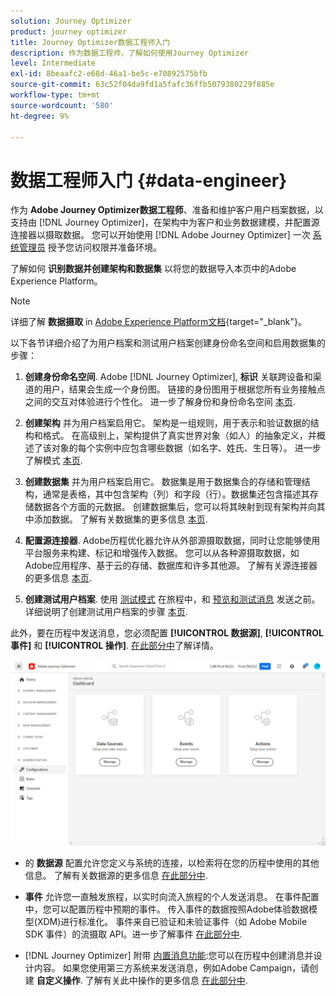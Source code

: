 ```yaml
---
solution: Journey Optimizer
product: journey optimizer
title: Journey Optimizer数据工程师入门
description: 作为数据工程师，了解如何使用Journey Optimizer
level: Intermediate
exl-id: 8beaafc2-e68d-46a1-be5c-e70892575bfb
source-git-commit: 63c52f04da9fd1a5fafc36ffb5079380229f885e
workflow-type: tm+mt
source-wordcount: '580'
ht-degree: 9%

---
```


# 数据工程师入门 {#data-engineer}

作为 **Adobe Journey Optimizer数据工程师**、准备和维护客户用户档案数据，以支持由 [!DNL Journey Optimizer]，在架构中为客户和业务数据建模，并配置源连接器以摄取数据。 您可以开始使用 [!DNL Adobe Journey Optimizer] 一次 [系统管理员](administrator.md) 授予您访问权限并准备环境。


了解如何 **识别数据并创建架构和数据集** 以将您的数据导入本页中的Adobe Experience Platform。

>[!NOTE]
>
>详细了解 **数据摄取** in [Adobe Experience Platform文档](https://experienceleague.adobe.com/docs/experience-platform/ingestion/home.html?lang=zh-Hans){target=&quot;_blank&quot;}。

以下各节详细介绍了为用户档案和测试用户档案创建身份命名空间和启用数据集的步骤：

1. **创建身份命名空间**. Adobe [!DNL Journey Optimizer], **标识** 关联跨设备和渠道的用户，结果会生成一个身份图。 链接的身份图用于根据您所有业务接触点之间的交互对体验进行个性化。  进一步了解身份和身份命名空间 [本页](../../segment/get-started-identity.md).

1. **创建架构** 并为用户档案启用它。 架构是一组规则，用于表示和验证数据的结构和格式。 在高级别上，架构提供了真实世界对象（如人）的抽象定义，并概述了该对象的每个实例中应包含哪些数据（如名字、姓氏、生日等）。  进一步了解模式 [本页](../get-started-schemas.md).

1. **创建数据集** 并为用户档案启用它。 数据集是用于数据集合的存储和管理结构，通常是表格，其中包含架构（列）和字段（行）。数据集还包含描述其存储数据各个方面的元数据。 创建数据集后，您可以将其映射到现有架构并向其中添加数据。 了解有关数据集的更多信息 [本页](../get-started-datasets.md).

1. **配置源连接器**. Adobe历程优化器允许从外部源摄取数据，同时让您能够使用平台服务来构建、标记和增强传入数据。 您可以从各种源摄取数据，如Adobe应用程序、基于云的存储、数据库和许多其他源。 了解有关源连接器的更多信息 [本页](../get-started-sources.md).

1. **创建测试用户档案**. 使用 [测试模式](../../building-journeys/testing-the-journey.md) 在旅程中，和 [预览和测试消息](../../design/preview.md) 发送之前。 详细说明了创建测试用户档案的步骤 [本页](../../segment/creating-test-profiles.md).


此外，要在历程中发送消息，您必须配置 **[!UICONTROL 数据源]**, **[!UICONTROL 事件]** 和 **[!UICONTROL 操作]**. [在此部分中](../../configuration/about-data-sources-events-actions.md)了解详情。

![](../assets/admin-menu.png)

* 的 **数据源** 配置允许您定义与系统的连接，以检索将在您的历程中使用的其他信息。 了解有关数据源的更多信息 [在此部分中](../../datasource/about-data-sources.md).

* **事件** 允许您一直触发旅程，以实时向流入旅程的个人发送消息。 在事件配置中，您可以配置历程中预期的事件。 传入事件的数据按照Adobe体验数据模型(XDM)进行标准化。 事件来自已验证和未验证事件（如 Adobe Mobile SDK 事件）的流摄取 API。进一步了解事件 [在此部分中](../../event/about-events.md).

* [!DNL Journey Optimizer] 附带 [内置消息功能](../../messages/get-started-content.md):您可以在历程中创建消息并设计内容。 如果您使用第三方系统来发送消息，例如Adobe Campaign，请创建 **自定义操作**. 了解有关此中操作的更多信息 [在此部分中](../../action/action.md).
